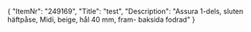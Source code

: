 {
  "ItemNr": "249169",
  "Title": "test",
  "Description": "Assura 1-dels, sluten häftpåse, Midi, beige, hål 40 mm, fram- baksida fodrad"
}